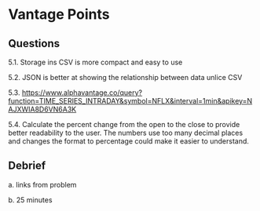 # Vantage Points

## Questions

5.1. Storage ins CSV is more compact and easy to use

5.2. JSON is better at showing the relationship between data unlice CSV

5.3. https://www.alphavantage.co/query?function=TIME_SERIES_INTRADAY&symbol=NFLX&interval=1min&apikey=NAJXWIA8D6VN6A3K

5.4. Calculate the percent change from the open to the close to provide better readability to the user. The numbers use too many
decimal places and changes the format to percentage could make it easier to understand.

## Debrief

a. links from problem

b. 25 minutes
